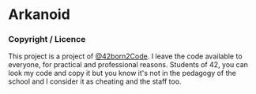 # Arkanoid

### Copyright / Licence
This project is a project of <a href="http://www.42.fr/">@42born2Code</a>. I leave the code available to everyone, for practical and professional reasons. Students of 42, you can look my code and copy it but you know it's not in the pedagogy of the school and I consider it as cheating and the staff too.

